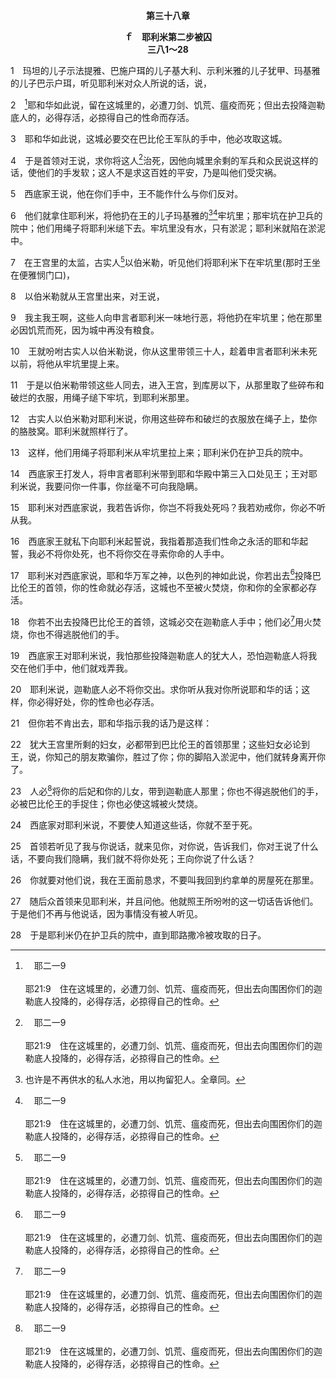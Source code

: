 <p style="text-align:center;font-weight:bold;">第三十八章</p>

<p style="text-align:center;font-weight:bold;">ｆ　耶利米第二步被囚<br>三八1～28</p>

1　玛坦的儿子示法提雅、巴施户珥的儿子基大利、示利米雅的儿子犹甲、玛基雅的儿子巴示户珥，听见耶利米对众人所说的话，说，

2　[^a]耶和华如此说，留在这城里的，必遭刀剑、饥荒、瘟疫而死；但出去投降迦勒底人的，必得存活，必掠得自己的性命而存活。

[^a]:　耶二一9<br><br>耶21:9　住在这城里的，必遭刀剑、饥荒、瘟疫而死，但出去向围困你们的迦勒底人投降的，必得存活，必掠得自己的性命。

3　耶和华如此说，这城必要交在巴比伦王军队的手中，他必攻取这城。

4　于是首领对王说，求你将这人[^a]治死，因他向城里余剩的军兵和众民说这样的话，使他们的手发软；这人不是求这百姓的平安，乃是叫他们受灾祸。

[^a]:　耶二六11<br><br>耶26:11　祭司、申言者对首领和众民说，判这人死刑！因为他说预言攻击这城，正如你们亲耳所听见的。

5　西底家王说，他在你们手中，王不能作什么与你们反对。

6　他们就拿住耶利米，将他扔在王的儿子玛基雅的[^1][^a]牢坑里；那牢坑在护卫兵的院中；他们用绳子将耶利米缒下去。牢坑里没有水，只有淤泥；耶利米就陷在淤泥中。

[^1]:也许是不再供水的私人水池，用以拘留犯人。全章同。

[^a]:　创三七24；诗四十2；哀三55<br><br>创37:24　把他丢在坑里；那坑是空的，里头没有水。<br><br>诗40:2　祂从毁灭的坑里，从淤泥中，把我拉上来；祂使我的脚立在磐石上，使我脚步稳当。<br><br>哀3:55　耶和华啊，我从极深的坑里呼求你的名。

7　在王宫里的太监，古实人[^a]以伯米勒，听见他们将耶利米下在牢坑里(那时王坐在便雅悯门口)，

[^a]:　耶三九16<br><br>耶39:16　你去告诉古实人以伯米勒说，万军之耶和华以色列的神如此说，我必使我所说降祸不降福的话临到这城；到那日，这些话必在你面前成就了。

8　以伯米勒就从王宫里出来，对王说，

9　我主我王啊，这些人向申言者耶利米一味地行恶，将他扔在牢坑里；他在那里必因饥荒而死，因为城中再没有粮食。

10　王就吩咐古实人以伯米勒说，你从这里带领三十人，趁着申言者耶利米未死以前，将他从牢坑里提上来。

11　于是以伯米勒带领这些人同去，进入王宫，到库房以下，从那里取了些碎布和破烂的衣服，用绳子缒下牢坑，到耶利米那里。

12　古实人以伯米勒对耶利米说，你用这些碎布和破烂的衣服放在绳子上，垫你的胳肢窝。耶利米就照样行了。

13　这样，他们用绳子将耶利米从牢坑里拉上来；耶利米仍在护卫兵的院中。

14　西底家王打发人，将申言者耶利米带到耶和华殿中第三入口处见王；王对耶利米说，我要问你一件事，你丝毫不可向我隐瞒。

15　耶利米对西底家说，我若告诉你，你岂不将我处死吗？我若劝戒你，你必不听从我。

16　西底家王就私下向耶利米起誓说，我指着那造我们性命之永活的耶和华起誓，我必不将你处死，也不将你交在寻索你命的人手中。

17　耶利米对西底家说，耶和华万军之神，以色列的神如此说，你若出去[^a]投降巴比伦王的首领，你的性命就必存活，这城也不至被火焚烧，你和你的全家都必存活。

[^a]:　参王下二四12<br><br>王下24:12　犹大王约雅斤和他母亲、臣仆、首领、太监一同出城，投降巴比伦王；巴比伦王便拿住他，那时是巴比伦王第八年。

18　你若不出去投降巴比伦王的首领，这城必交在迦勒底人手中；他们必[^a]用火焚烧，你也不得逃脱他们的手。

[^a]:　耶三二4；三四3；三八23；三九8<br><br>耶32:4　犹大王西底家必不能逃脱迦勒底人的手，必要交在巴比伦王的手中，且要口对口和他说话，眼要见他的眼；<br><br>耶34:3　你必不能逃脱他的手，定被拿住，交在他的手中；你的眼要见巴比伦王的眼；他要口对口和你说话，你也必到巴比伦去。<br><br>耶38:23　人必将你的后妃和你的儿女，带到迦勒底人那里；你也不得逃脱他们的手，必被巴比伦王的手捉住；你也必使这城被火焚烧。<br><br>耶39:8　迦勒底人用火焚烧王宫和百姓的房屋，又拆毁耶路撒冷的城墙。

19　西底家王对耶利米说，我怕那些投降迦勒底人的犹大人，恐怕迦勒底人将我交在他们手中，他们就戏弄我。

20　耶利米说，迦勒底人必不将你交出。求你听从我对你所说耶和华的话；这样，你必得好处，你的性命也必存活。

21　但你若不肯出去，耶和华指示我的话乃是这样：

22　犹大王宫里所剩的妇女，必都带到巴比伦王的首领那里；这些妇女必论到王，说，你知己的朋友欺骗你，胜过了你；你的脚陷入淤泥中，他们就转身离开你了。

23　人必[^a]将你的后妃和你的儿女，带到迦勒底人那里；你也不得逃脱他们的手，必被巴比伦王的手捉住；你也必使这城被火焚烧。

[^a]:　耶三九6<br><br>耶39:6　巴比伦王在利比拉，西底家眼前杀了他的众子，又杀了犹大的一切贵胄。

24　西底家对耶利米说，不要使人知道这些话，你就不至于死。

25　首领若听见了我与你说话，就来见你，对你说，告诉我们，你对王说了什么话，不要向我们隐瞒，我们就不将你处死；王向你说了什么话？

26　你就要对他们说，我在王面前恳求，不要叫我回到约拿单的房屋死在那里。

27　随后众首领来见耶利米，并且问他。他就照王所吩咐的这一切话告诉他们。于是他们不再与他说话，因为事情没有被人听见。

28　于是耶利米仍在护卫兵的院中，直到耶路撒冷被攻取的日子。

